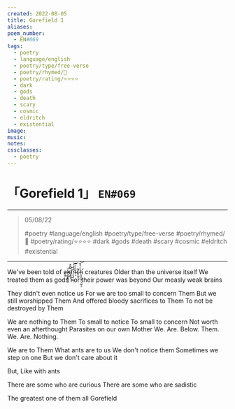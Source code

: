 ```yaml
---
created: 2022-08-05
title: Gorefield 1
aliases:
poem_number:
  - EN#069
tags:
  - poetry
  - language/english
  - poetry/type/free-verse
  - poetry/rhymed/🔴
  - poetry/rating/⭐⭐⭐⭐
  - dark
  - gods
  - death
  - scary
  - cosmic
  - eldritch
  - existential
image:
music:
notes:
cssclasses:
  - poetry
---
```

# 「Gorefield 1」 `EN#069`

---

> 05/08/22
> 
> #poetry 
> #language/english 
> #poetry/type/free-verse 
> #poetry/rhymed/🔴 
> #poetry/rating/⭐⭐⭐⭐ 
> #dark #gods #death #scary #cosmic #eldritch #existential 

---

We've been told of <span class="zalgo">e̷͇̓͜l̵̘͚̙͇͉̫͠͠ď̵̡̳͔̑͆̋̌r̷̛͓͉͓̹̲͒̃̊̔͝ͅí̵͔̔̓̿c̵̢̰̞͌h̵̨̨̛̼͈̞̤̖͖̩̾͛̊̃͝ͅ</span> creatures
Older than the universe itself
We treated them as gods
For their power was beyond
Our measly weak brains

They didn't even notice us
For we are too small to concern Them
But we still worshipped Them
And offered bloody sacrifices to Them
To not be destroyed by Them

We are nothing to Them
To small to notice
To small to concern
Not worth even an afterthought
Parasites on our own Mother
We. Are. Below. Them.
We. Are. Nothing.

We are to Them
What ants are to us
We don't notice them
Sometimes we step on one
But we don't care about it

But,
Like with ants

There are some who are curious
There are some who are sadistic

The greatest one of them all
Gorefield